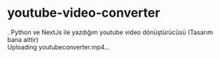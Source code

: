 # youtube-video-converter
.
Python ve NextJs ile yazdığım youtube video dönüştürücüsü
(Tasarım bana aittir)
<br/>
Uploading youtubeconverter.mp4…


